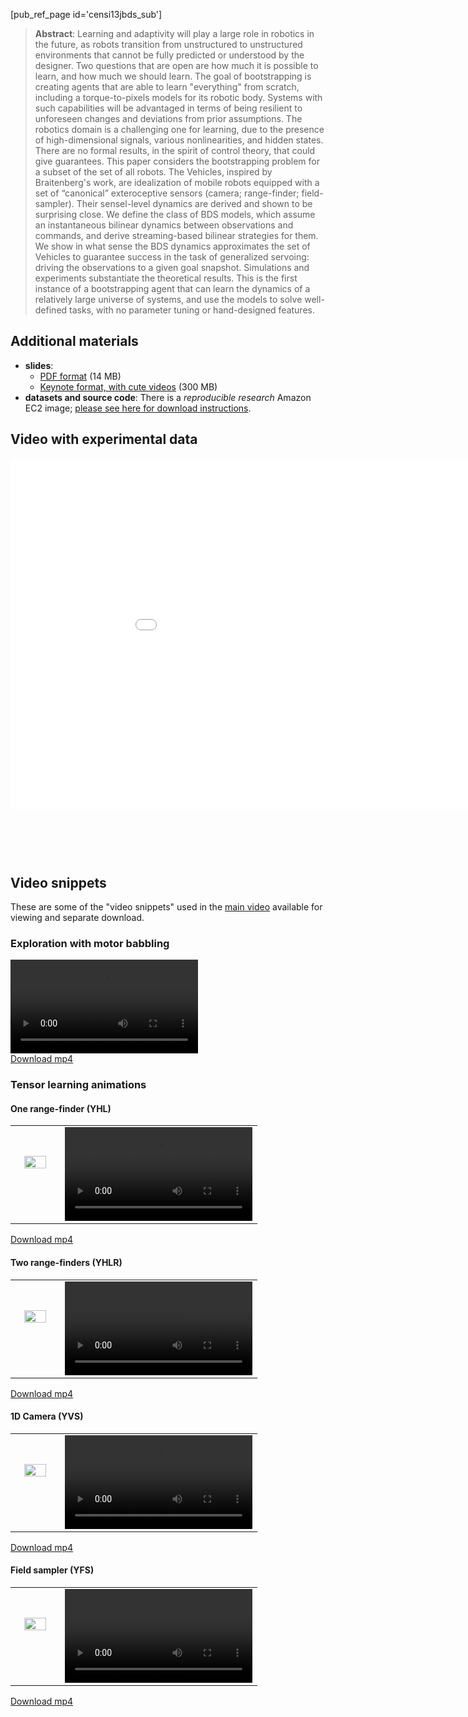 [pub_ref_page id='censi13jbds_sub']

> **Abstract**: Learning and adaptivity will play a large role in robotics in the future, as robots transition from unstructured to unstructured environments that cannot be fully predicted or understood by the designer. Two questions that are open are how much it is possible to learn, and how much we should learn. The goal of bootstrapping is creating agents that are able to learn "everything" from scratch, including a torque-to-pixels models for its robotic body. Systems with such capabilities will be advantaged in terms of being resilient to unforeseen changes and deviations from prior assumptions. The robotics domain is a challenging one for learning, due to the presence of high-dimensional signals, various nonlinearities, and hidden states. There are no formal results, in the spirit of control theory, that could give guarantees. This paper considers the bootstrapping problem for a subset of the set of all robots. The Vehicles, inspired by Braitenberg's work, are idealization of mobile robots equipped with a set of “canonical” exteroceptive sensors (camera; range-finder; field-sampler). Their sensel-level dynamics are derived and shown to be surprising close. We define the class of BDS models, which assume an instantaneous bilinear dynamics between observations and commands, and derive streaming-based bilinear strategies for them. We show in what sense the BDS dynamics approximates the set of Vehicles to guarantee success in the task of generalized servoing: driving the observations to a given goal snapshot.  Simulations and experiments substantiate the theoretical results. This is the first instance of a bootstrapping agent that can learn the dynamics of a relatively large universe of systems, and use the models to solve well-defined tasks, with no parameter tuning or hand-designed features.

## Additional materials

- **slides**: 
  * [PDF format][slides-pdf] (14 MB)
  * [Keynote format, with cute videos][slides-key] (300 MB)
- **datasets and source code**: There is a  *reproducible research* Amazon EC2 image; [please see here for download instructions][code].

[code]: https://github.com/andreacensi/env_jbds/
[slides-pdf]: http://purl.org/censi/research/2013-jbds-slides.pdf
[slides-key]: http://purl.org/censi/research/2013-jbds-slides.key.zip


## Video with experimental data

<iframe src="//player.vimeo.com/video/80954603" width="1000" height="562" frameborder="0" webkitallowfullscreen mozallowfullscreen allowfullscreen></iframe>


<h2 style='margin-top: 5em'>Video snippets</h2>

These are some of the "video snippets" used in the [main video](http://player.vimeo.com/video/80954603) available for viewing and separate download.

### Exploration with motor babbling

<div class="flowplayer" data-ratio="0.5629">
   <video src="http://purl.org/censi/research/2013-jbds/videos/unicorn-babbling.mp4"></video>
</div>
<a href="http://purl.org/censi/research/2013-jbds/videos/unicorn-babbling.mp4">Download mp4</a>

### Tensor learning animations

<style>
TD.one { width: 20%; vertical-align: top; padding-top: 3em; padding-left: 1.4em;
padding-right: 1.4em;}
TD.one IMG { width: 100%;}
TD.two { width: 80%;}
</style>



#### One range-finder (YHL)

<table><tr>
    <td class='one'>
        <img src='http://purl.org/censi/research/2013-jbds/robot_icons/icon-unicornA_tw1_hl_sane_s4.pdf.png'/>
    </td>
    <td class='two'>
    <div class="flowplayer" data-ratio="0.5629">
       <video src="http://purl.org/censi/research/2013-jbds/videos/unicornA_tw1_hl_sane_s4-bdser_er4_i2_srl-alleps-video_bdse_learn_all_gs-spedup-chrome.mov.mp4"></video>
    </div></td>
    </tr>
</table>

<a href="http://purl.org/censi/research/2013-jbds/videos/unicornA_tw1_hl_sane_s4-bdser_er4_i2_srl-alleps-video_bdse_learn_all_gs-spedup-chrome.mov.mp4">Download mp4</a>


#### Two range-finders (YHLR)

<table><tr>
    <td class='one'>
        <img src='http://purl.org/censi/research/2013-jbds/robot_icons/icon-unicornA_tw1_hlhr_sane_s4.pdf.png'/>
    </td>
    <td class='two'>
    <div class="flowplayer" data-ratio="0.5629">
       <video src="http://purl.org/censi/research/2013-jbds/videos/unicornA_tw1_hlhr_sane_s4-bdser_er4_i2_srl-alleps-video_bdse_learn_all_gs-spedup-chrome.mov.mp4"></video>
    </div></td>
    </tr>
</table>

<a href="http://purl.org/censi/research/2013-jbds/videos/unicornA_tw1_hlhr_sane_s4-bdser_er4_i2_srl-alleps-video_bdse_learn_all_gs-spedup-chrome.mov.mp4">Download mp4</a>




#### 1D Camera (YVS)

<table><tr>
    <td class='one'>
        <img src='http://purl.org/censi/research/2013-jbds/robot_icons/icon-unicornA_tr1_cf_strip.pdf.png'/>
    </td>
    <td class='two'>
    <div class="flowplayer" data-ratio="0.5629">
       <video src="http://purl.org/censi/research/2013-jbds/videos/unicornA_tw1_cf_strip-bdser_e1_i2_ss-alleps-video_bdse_learn_all_gs-spedup-chrome.mov.mp4"></video>
    </div></td>
    </tr>
</table>


<a href="http://purl.org/censi/research/2013-jbds/videos/unicornA_tw1_cf_strip-bdser_e1_i2_ss-alleps-video_bdse_learn_all_gs-spedup-chrome.mov.mp4">Download mp4</a>

#### Field sampler (YFS)

<table><tr>
    <td class='one'>
        <img src='http://purl.org/censi/research/2013-jbds/robot_icons/icon-unicornA_tw1_fs1.pdf.png'/>
    </td>
    <td class='two'>
    <div class="flowplayer" data-ratio="0.5629">
       <video src="http://purl.org/censi/research/2013-jbds/videos/unicornA_tw1_fs1-bdse_e1_ss-alleps-video_bdse_learn_all_gs-spedup-chrome.mov.mp4"></video>
    </div></td>
    </tr>
</table>

<a href="http://purl.org/censi/research/2013-jbds/videos/unicornA_tw1_fs1-bdse_e1_ss-alleps-video_bdse_learn_all_gs-spedup-chrome.mov.mp4">Download mp4</a>






